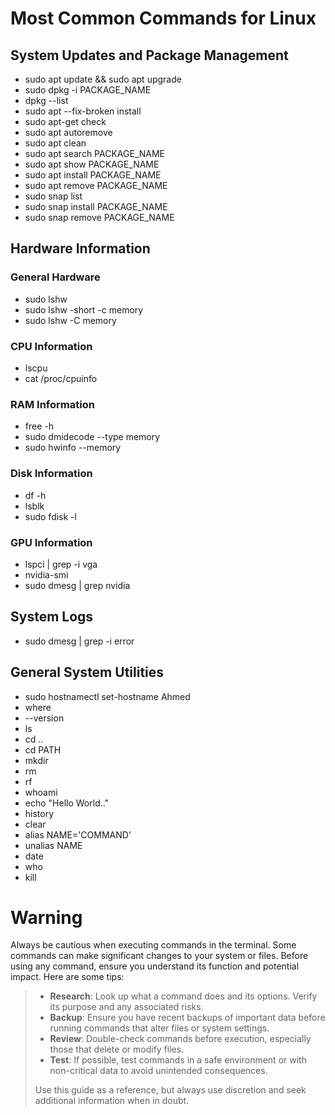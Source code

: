 # Most Common Commands for Linux

## System Updates and Package Management
- sudo apt update && sudo apt upgrade
- sudo dpkg -i PACKAGE_NAME
- dpkg --list
- sudo apt --fix-broken install
- sudo apt-get check
- sudo apt autoremove
- sudo apt clean
- sudo apt search PACKAGE_NAME
- sudo apt show PACKAGE_NAME
- sudo apt install PACKAGE_NAME
- sudo apt remove PACKAGE_NAME
- sudo snap list
- sudo snap install PACKAGE_NAME
- sudo snap remove PACKAGE_NAME

## Hardware Information
### General Hardware
- sudo lshw
- sudo lshw -short -c memory
- sudo lshw -C memory

### CPU Information
- lscpu
- cat /proc/cpuinfo

### RAM Information
- free -h
- sudo dmidecode --type memory
- sudo hwinfo --memory

### Disk Information
- df -h
- lsblk
- sudo fdisk -l

### GPU Information
- lspci | grep -i vga
- nvidia-smi
- sudo dmesg | grep nvidia

## System Logs
- sudo dmesg | grep -i error

## General System Utilities
- sudo hostnamectl set-hostname Ahmed
- where
- --version
- ls
- cd ..
- cd PATH
- mkdir
- rm
- rf
- whoami
- echo "Hello World.."
- history
- clear
- alias NAME='COMMAND'
- unalias NAME
- date
- who
- kill

# **Warning**
Always be cautious when executing commands in the terminal. Some commands can make significant changes to your system or files. Before using any command, ensure you understand its function and potential impact. Here are some tips:
> - **Research**: Look up what a command does and its options. Verify its purpose and any associated risks.
> - **Backup**: Ensure you have recent backups of important data before running commands that alter files or system settings.
> - **Review**: Double-check commands before execution, especially those that delete or modify files.
> - **Test**: If possible, test commands in a safe environment or with non-critical data to avoid unintended consequences.
>
> Use this guide as a reference, but always use discretion and seek additional information when in doubt.
